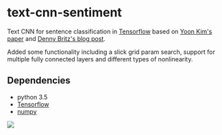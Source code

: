 # text-cnn-sentiment
Text CNN for sentence classification in [Tensorflow](https://github.com/tensorflow) based on [Yoon Kim's paper](https://arxiv.org/abs/1408.5882) and [Denny Britz's blog post](http://www.wildml.com/2015/11/understanding-convolutional-neural-networks-for-nlp/).

Added some functionality including a slick grid param search, support for multiple fully connected layers and different types of nonlinearity.

## Dependencies
- python 3.5
- [Tensorflow](https://github.com/tensorflow)
- [numpy](http://numpy.org)

![](http://d3kbpzbmcynnmx.cloudfront.net/wp-content/uploads/2015/11/Screen-Shot-2015-11-06-at-12.05.40-PM.png)
